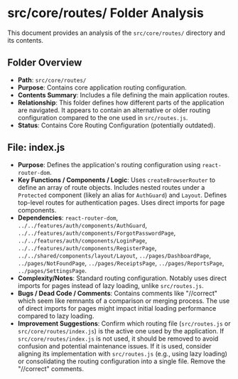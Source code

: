 # src/core/routes/ Folder Analysis

This document provides an analysis of the `src/core/routes/` directory and its contents.

## Folder Overview
- **Path**: `src/core/routes/`
- **Purpose**: Contains core application routing configuration.
- **Contents Summary**: Includes a file defining the main application routes.
- **Relationship**: This folder defines how different parts of the application are navigated. It appears to contain an alternative or older routing configuration compared to the one used in `src/routes.js`.
- **Status**: Contains Core Routing Configuration (potentially outdated).

## File: index.js
- **Purpose**: Defines the application's routing configuration using `react-router-dom`.
- **Key Functions / Components / Logic**: Uses `createBrowserRouter` to define an array of route objects. Includes nested routes under a `Protected` component (likely an alias for `AuthGuard`) and `Layout`. Defines top-level routes for authentication pages. Uses direct imports for page components.
- **Dependencies**: `react-router-dom`, `../../features/auth/components/AuthGuard`, `../../features/auth/components/ForgotPasswordPage`, `../../features/auth/components/LoginPage`, `../../features/auth/components/RegisterPage`, `../../shared/components/layout/Layout`, `../pages/DashboardPage`, `../pages/NotFoundPage`, `../pages/ReceiptsPage`, `../pages/ReportsPage`, `../pages/SettingsPage`.
- **Complexity/Notes**: Standard routing configuration. Notably uses direct imports for pages instead of lazy loading, unlike `src/routes.js`.
- **Bugs / Dead Code / Comments**: Contains comments like "//correct" which seem like remnants of a comparison or merging process. The use of direct imports for pages might impact initial loading performance compared to lazy loading.
- **Improvement Suggestions**: Confirm which routing file (`src/routes.js` or `src/core/routes/index.js`) is the active one used by the application. If `src/core/routes/index.js` is not used, it should be removed to avoid confusion and potential maintenance issues. If it is used, consider aligning its implementation with `src/routes.js` (e.g., using lazy loading) or consolidating the routing configuration into a single file. Remove the "//correct" comments.
